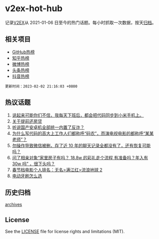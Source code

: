 # v2ex-hot-hub

 记录[V2EX](https://www.v2ex.com/)从 2021-01-06 日至今的热门话题。每小时抓取一次数据，按天[归档](archives)。
 
 ## 相关项目

- [GitHub热榜](https://github.com/snaildev/github-hot-hub)
- [知乎热榜](https://github.com/snaildev/zhihu-hot-hub)
- [微博热榜](https://github.com/snaildev/weibo-hot-hub)
- [头条热榜](https://github.com/snaildev/toutiao-hot-hub)
- [抖音热榜](https://github.com/snaildev/douyin-hot-hub)


 `更新时间：2023-02-02 21:16:03 +0800`

## 热议话题

1. [说起来可能你们不信，我每天下班后，都会把代码同步到小米手机上。](https://www.v2ex.com/t/912414)
1. [关于提前还房贷](https://www.v2ex.com/t/912480)
1. [听说国产安卓机全部统一内置了反诈？](https://www.v2ex.com/t/912395)
1. [为什么写代码的高大上工作人们都称呼“码农”，而演电视电影的都称呼“某某老师”？](https://www.v2ex.com/t/912435)
1. [勿操作导致微信被删，存了近 10 年的聊天记录全都没有了，还有恢复可能吗？](https://www.v2ex.com/t/912578)
1. [问了相亲对象“家里房子有吗？ 18.8w 的彩礼走个流程 有准备吗？年入有 30w 吗” ，很下头吗？](https://www.v2ex.com/t/912450)
1. [春节档电影个人排名：无名>满江红>流浪地球 2](https://www.v2ex.com/t/912468)
1. [电动牙刷怎么选](https://www.v2ex.com/t/912484)

## 历史归档

[archives](archives)

## License

See the [LICENSE](LICENSE) file for license rights and limitations (MIT).
